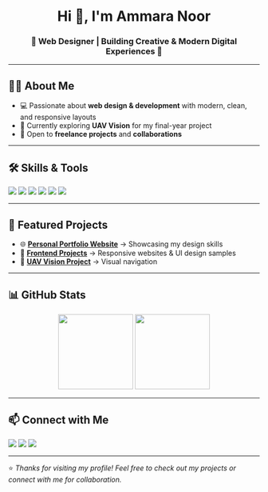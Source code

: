 <!-- Profile README for Ammara Noor -->

<h1 align="center">Hi 👋, I'm Ammara Noor</h1>
<h3 align="center">🌸 Web Designer | Building Creative & Modern Digital Experiences 🌸</h3>

---

## 👩‍💻 About Me
- 💻 Passionate about **web design & development** with modern, clean, and responsive layouts  
- 🌱 Currently exploring **UAV Vision** for my final-year project  
- 🤝 Open to **freelance projects** and **collaborations**  

---

## 🛠️ Skills & Tools
<p align="left">
  <img src="https://img.shields.io/badge/HTML5-E34F26?style=flat&logo=html5&logoColor=white" />
  <img src="https://img.shields.io/badge/CSS3-1572B6?style=flat&logo=css3&logoColor=white" />
  <img src="https://img.shields.io/badge/JavaScript-F7DF1E?style=flat&logo=javascript&logoColor=black" />
  <img src="https://img.shields.io/badge/React-20232A?style=flat&logo=react&logoColor=61DAFB" />
  <img src="https://img.shields.io/badge/GitHub-181717?style=flat&logo=github&logoColor=white" />
  <img src="https://img.shields.io/badge/Canva-00C4CC?style=flat&logo=canva&logoColor=white" />
</p>

---

## 🚀 Featured Projects
- 🌐 **[Personal Portfolio Website](#)** → Showcasing my design skills  
- 📄 **[Frontend Projects](#)** → Responsive websites & UI design samples  
- 🤖 **[UAV Vision Project](#)** → Visual navigation  

---

## 📊 GitHub Stats
<p align="center">
  <img src="https://github-readme-stats.vercel.app/api?username=ammaran620-de&show_icons=true&theme=rose_pine&hide_border=true" height="150" />
  <img src="https://github-readme-stats.vercel.app/api/top-langs/?username=ammaran620-de&layout=compact&theme=rose_pine&hide_border=true" height="150" />
</p>

---

## 📫 Connect with Me
<p align="left">
  <a href="mailto:ammaran620@gmail.com"><img src="https://img.shields.io/badge/Email-D14836?style=flat&logo=gmail&logoColor=white" /></a>
  <a href="https://linkedin.com/in/ammara-noor"><img src="https://img.shields.io/badge/LinkedIn-0A66C2?style=flat&logo=linkedin&logoColor=white" /></a>
  <a href="https://your-portfolio.com"><img src="https://img.shields.io/badge/Portfolio-FF6F00?style=flat&logo=firefox&logoColor=white" /></a>
</p>

---

⭐️ *Thanks for visiting my profile! Feel free to check out my projects or connect with me for collaboration.*
